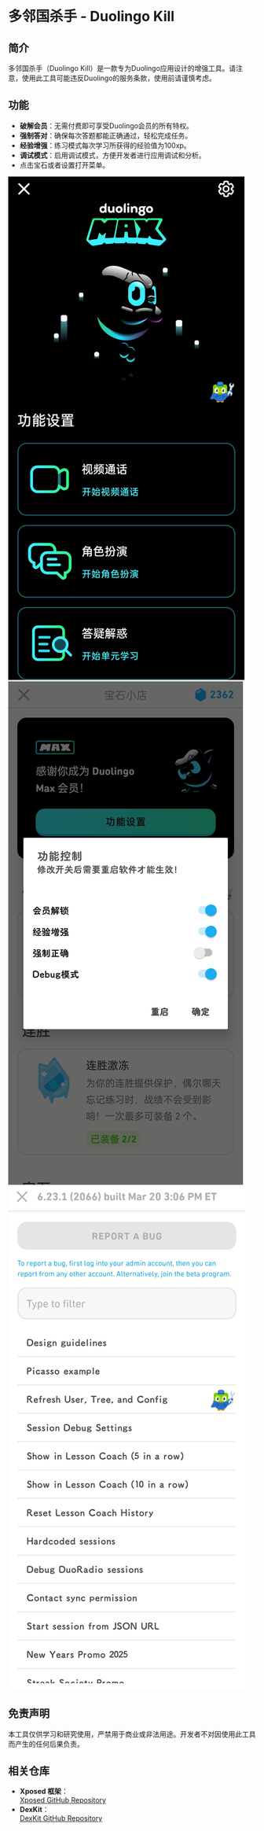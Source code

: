  
# 多邻国杀手 - Duolingo Kill

## 简介
多邻国杀手（Duolingo Kill）是一款专为Duolingo应用设计的增强工具。请注意，使用此工具可能违反Duolingo的服务条款，使用前请谨慎考虑。

## 功能
- **破解会员**：无需付费即可享受Duolingo会员的所有特权。
- **强制答对**：确保每次答题都能正确通过，轻松完成任务。
- **经验增强**：练习模式每次学习所获得的经验值为100xp。
- **调试模式**：启用调试模式，方便开发者进行应用调试和分析。
- 点击宝石或者设置打开菜单。

![image](https://github.com/Xposed-Modules-Repo/com.duolingo.kill/blob/main/1.jpg)
![image](https://github.com/Xposed-Modules-Repo/com.duolingo.kill/blob/main/2.jpg)
![image](https://github.com/Xposed-Modules-Repo/com.duolingo.kill/blob/main/3.jpg)


## 免责声明
本工具仅供学习和研究使用，严禁用于商业或非法用途。开发者不对因使用此工具而产生的任何后果负责。

## 相关仓库
- **Xposed 框架**：  
  [Xposed GitHub Repository](https://github.com/rovo89/Xposed)
- **DexKit**：  
  [DexKit GitHub Repository](https://github.com/LuckyPray/DexKit)
 
